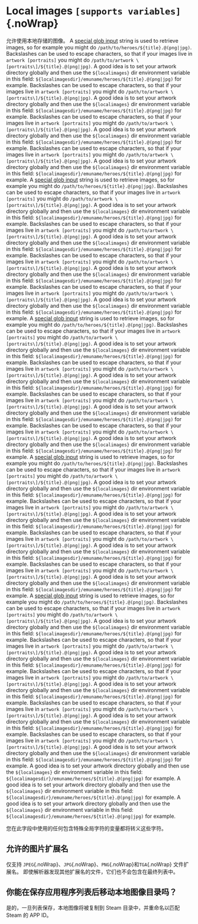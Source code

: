# Local images `[supports variables]`{.noWrap}

允许使用本地存储的图像。 A [special glob input](#special-glob-input) string is used to retrieve images, so for example you might do `/path/to/heroes/${title}.@(png|jpg)`. Backslashes can be used to escape characters, so that if your images live in `artwork [portraits]` you might do `/path/to/artwork \[portraits\]/${title}.@(png|jpg)`. A good idea is to set your artwork directory globally and then use the `${localimages}` dir environment variable in this field: `${localimagesdir}/emuname/heroes/${title}.@(png|jpg)` for example. Backslashes can be used to escape characters, so that if your images live in `artwork [portraits]` you might do `/path/to/artwork \[portraits\]/${title}.@(png|jpg)`. A good idea is to set your artwork directory globally and then use the `${localimages}` dir environment variable in this field: `${localimagesdir}/emuname/heroes/${title}.@(png|jpg)` for example. Backslashes can be used to escape characters, so that if your images live in `artwork [portraits]` you might do `/path/to/artwork \[portraits\]/${title}.@(png|jpg)`. A good idea is to set your artwork directory globally and then use the `${localimages}` dir environment variable in this field: `${localimagesdir}/emuname/heroes/${title}.@(png|jpg)` for example. Backslashes can be used to escape characters, so that if your images live in `artwork [portraits]` you might do `/path/to/artwork \[portraits\]/${title}.@(png|jpg)`. A good idea is to set your artwork directory globally and then use the `${localimages}` dir environment variable in this field: `${localimagesdir}/emuname/heroes/${title}.@(png|jpg)` for example. A [special glob input](#special-glob-input) string is used to retrieve images, so for example you might do `/path/to/heroes/${title}.@(png|jpg)`. Backslashes can be used to escape characters, so that if your images live in `artwork [portraits]` you might do `/path/to/artwork \[portraits\]/${title}.@(png|jpg)`. A good idea is to set your artwork directory globally and then use the `${localimages}` dir environment variable in this field: `${localimagesdir}/emuname/heroes/${title}.@(png|jpg)` for example. Backslashes can be used to escape characters, so that if your images live in `artwork [portraits]` you might do `/path/to/artwork \[portraits\]/${title}.@(png|jpg)`. A good idea is to set your artwork directory globally and then use the `${localimages}` dir environment variable in this field: `${localimagesdir}/emuname/heroes/${title}.@(png|jpg)` for example. Backslashes can be used to escape characters, so that if your images live in `artwork [portraits]` you might do `/path/to/artwork \[portraits\]/${title}.@(png|jpg)`. A good idea is to set your artwork directory globally and then use the `${localimages}` dir environment variable in this field: `${localimagesdir}/emuname/heroes/${title}.@(png|jpg)` for example. Backslashes can be used to escape characters, so that if your images live in `artwork [portraits]` you might do `/path/to/artwork \[portraits\]/${title}.@(png|jpg)`. A good idea is to set your artwork directory globally and then use the `${localimages}` dir environment variable in this field: `${localimagesdir}/emuname/heroes/${title}.@(png|jpg)` for example. A [special glob input](#special-glob-input) string is used to retrieve images, so for example you might do `/path/to/heroes/${title}.@(png|jpg)`. Backslashes can be used to escape characters, so that if your images live in `artwork [portraits]` you might do `/path/to/artwork \[portraits\]/${title}.@(png|jpg)`. A good idea is to set your artwork directory globally and then use the `${localimages}` dir environment variable in this field: `${localimagesdir}/emuname/heroes/${title}.@(png|jpg)` for example. Backslashes can be used to escape characters, so that if your images live in `artwork [portraits]` you might do `/path/to/artwork \[portraits\]/${title}.@(png|jpg)`. A good idea is to set your artwork directory globally and then use the `${localimages}` dir environment variable in this field: `${localimagesdir}/emuname/heroes/${title}.@(png|jpg)` for example. Backslashes can be used to escape characters, so that if your images live in `artwork [portraits]` you might do `/path/to/artwork \[portraits\]/${title}.@(png|jpg)`. A good idea is to set your artwork directory globally and then use the `${localimages}` dir environment variable in this field: `${localimagesdir}/emuname/heroes/${title}.@(png|jpg)` for example. Backslashes can be used to escape characters, so that if your images live in `artwork [portraits]` you might do `/path/to/artwork \[portraits\]/${title}.@(png|jpg)`. A good idea is to set your artwork directory globally and then use the `${localimages}` dir environment variable in this field: `${localimagesdir}/emuname/heroes/${title}.@(png|jpg)` for example. A [special glob input](#special-glob-input) string is used to retrieve images, so for example you might do `/path/to/heroes/${title}.@(png|jpg)`. Backslashes can be used to escape characters, so that if your images live in `artwork [portraits]` you might do `/path/to/artwork \[portraits\]/${title}.@(png|jpg)`. A good idea is to set your artwork directory globally and then use the `${localimages}` dir environment variable in this field: `${localimagesdir}/emuname/heroes/${title}.@(png|jpg)` for example. Backslashes can be used to escape characters, so that if your images live in `artwork [portraits]` you might do `/path/to/artwork \[portraits\]/${title}.@(png|jpg)`. A good idea is to set your artwork directory globally and then use the `${localimages}` dir environment variable in this field: `${localimagesdir}/emuname/heroes/${title}.@(png|jpg)` for example. Backslashes can be used to escape characters, so that if your images live in `artwork [portraits]` you might do `/path/to/artwork \[portraits\]/${title}.@(png|jpg)`. A good idea is to set your artwork directory globally and then use the `${localimages}` dir environment variable in this field: `${localimagesdir}/emuname/heroes/${title}.@(png|jpg)` for example. Backslashes can be used to escape characters, so that if your images live in `artwork [portraits]` you might do `/path/to/artwork \[portraits\]/${title}.@(png|jpg)`. A good idea is to set your artwork directory globally and then use the `${localimages}` dir environment variable in this field: `${localimagesdir}/emuname/heroes/${title}.@(png|jpg)` for example. A [special glob input](#special-glob-input) string is used to retrieve images, so for example you might do `/path/to/heroes/${title}.@(png|jpg)`. Backslashes can be used to escape characters, so that if your images live in `artwork [portraits]` you might do `/path/to/artwork \[portraits\]/${title}.@(png|jpg)`. A good idea is to set your artwork directory globally and then use the `${localimages}` dir environment variable in this field: `${localimagesdir}/emuname/heroes/${title}.@(png|jpg)` for example. Backslashes can be used to escape characters, so that if your images live in `artwork [portraits]` you might do `/path/to/artwork \[portraits\]/${title}.@(png|jpg)`. A good idea is to set your artwork directory globally and then use the `${localimages}` dir environment variable in this field: `${localimagesdir}/emuname/heroes/${title}.@(png|jpg)` for example. Backslashes can be used to escape characters, so that if your images live in `artwork [portraits]` you might do `/path/to/artwork \[portraits\]/${title}.@(png|jpg)`. A good idea is to set your artwork directory globally and then use the `${localimages}` dir environment variable in this field: `${localimagesdir}/emuname/heroes/${title}.@(png|jpg)` for example. Backslashes can be used to escape characters, so that if your images live in `artwork [portraits]` you might do `/path/to/artwork \[portraits\]/${title}.@(png|jpg)`. A good idea is to set your artwork directory globally and then use the `${localimages}` dir environment variable in this field: `${localimagesdir}/emuname/heroes/${title}.@(png|jpg)` for example. Backslashes can be used to escape characters, so that if your images live in `artwork [portraits]` you might do `/path/to/artwork \[portraits\]/${title}.@(png|jpg)`. A good idea is to set your artwork directory globally and then use the `${localimages}` dir environment variable in this field: `${localimagesdir}/emuname/heroes/${title}.@(png|jpg)` for example. A good idea is to set your artwork directory globally and then use the `${localimages}` dir environment variable in this field: `${localimagesdir}/emuname/heroes/${title}.@(png|jpg)` for example. A good idea is to set your artwork directory globally and then use the `${localimages}` dir environment variable in this field: `${localimagesdir}/emuname/heroes/${title}.@(png|jpg)` for example. A good idea is to set your artwork directory globally and then use the `${localimages}` dir environment variable in this field: `${localimagesdir}/emuname/heroes/${title}.@(png|jpg)` for example.

您在此字段中使用的任何包含特殊全局字符的变量都将转义这些字符。

## 允许的图片扩展名

仅支持 `JPEG`{.noWrap}、`JPG`{.noWrap}、`PNG`{.noWrap}和`TGA`{.noWrap} 文件扩展名。 即使解析器发现其他扩展名的文件，它们也不会包含在最终列表中。

## 你能在保存应用程序列表后移动本地图像目录吗？

是的，一旦列表保存，本地图像将被复制到 Steam 目录中，并重命名以匹配 Steam 的 APP ID。
